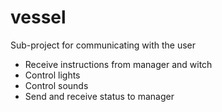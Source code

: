 # vessel

Sub-project for communicating with the user

- Receive instructions from manager and witch
- Control lights
- Control sounds
- Send and receive status to manager